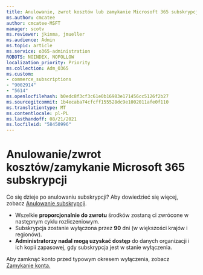 ```yaml
---
title: Anulowanie, zwrot kosztów lub zamykanie Microsoft 365 subskrypcji
ms.author: cmcatee
author: cmcatee-MSFT
manager: scotv
ms.reviewer: jkinma, jmueller
ms.audience: Admin
ms.topic: article
ms.service: o365-administration
ROBOTS: NOINDEX, NOFOLLOW
localization_priority: Priority
ms.collection: Adm_O365
ms.custom:
- commerce_subscriptions
- "9002914"
- "5614"
ms.openlocfilehash: b0edc8f3cf3c61e0b16983e171456cc5126f2b27
ms.sourcegitcommit: 1b4ecaba74cfcff155528dc9e1002011afe0f110
ms.translationtype: MT
ms.contentlocale: pl-PL
ms.lasthandoff: 08/21/2021
ms.locfileid: "58450996"
---
```

# <a name="cancelrefundclose-your-microsoft-365-subscription"></a>Anulowanie/zwrot kosztów/zamykanie Microsoft 365 subskrypcji

Co się dzieje po anulowaniu subskrypcji? Aby dowiedzieć się więcej, zobacz [Anulowanie subskrypcji](https://docs.microsoft.com/microsoft-365/commerce/subscriptions/cancel-your-subscription?view=o365-worldwide).

- Wszelkie **proporcjonalnie do zwrotu** środków zostaną ci zwrócone w następnym cyklu rozliczeniowym.
- Subskrypcja zostanie wyłączona przez **90** dni (w większości krajów i regionów).
- **Administratorzy nadal mogą uzyskać dostęp** do danych organizacji i ich kopii zapasowej, gdy subskrypcja jest w stanie wyłączenia.

Aby zamknąć konto przed typowym okresem wyłączenia, zobacz [Zamykanie konta.](https://docs.microsoft.com/microsoft-365/commerce/close-your-account?view=o365-worldwide)
